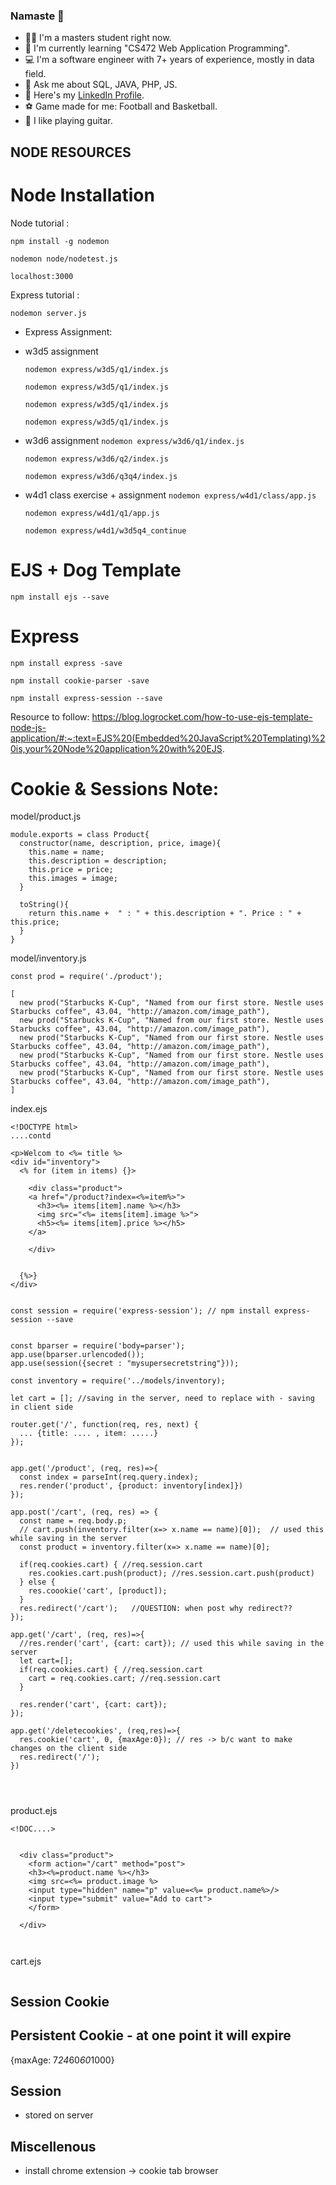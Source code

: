 ### Namaste :pray:

- :student: I'm a masters student right now.
- :book: I'm currently learning "CS472 Web Application Programming".
- :computer: I'm a software engineer with 7+ years of experience, mostly in data field.
- :speech_balloon: Ask me about SQL, JAVA, PHP, JS.
- :link: Here's my [LinkedIn Profile](https://www.linkedin.com/in/kushal-shrestha).
- :soccer: Game made for me: Football and Basketball.
- :guitar: I like playing guitar.

## NODE RESOURCES

# Node Installation

Node tutorial :

`npm install -g nodemon`

`nodemon node/nodetest.js`

`localhost:3000`

Express tutorial :

`nodemon server.js`

- Express Assignment:

* w3d5 assignment

  `nodemon express/w3d5/q1/index.js`

  `nodemon express/w3d5/q1/index.js`

  `nodemon express/w3d5/q1/index.js`

  `nodemon express/w3d5/q1/index.js`

* w3d6 assignment
  `nodemon express/w3d6/q1/index.js`

  `nodemon express/w3d6/q2/index.js`

  `nodemon express/w3d6/q3q4/index.js`

* w4d1 class exercise + assignment
  `nodemon express/w4d1/class/app.js`

  `nodemon express/w4d1/q1/app.js`

  `nodemon express/w4d1/w3d5q4_continue`

# EJS + Dog Template

`npm install ejs --save`

# Express

`npm install express -save`

`npm install cookie-parser -save`

`npm install express-session --save`

Resource to follow: https://blog.logrocket.com/how-to-use-ejs-template-node-js-application/#:~:text=EJS%20(Embedded%20JavaScript%20Templating)%20is,your%20Node%20application%20with%20EJS.

# Cookie & Sessions Note:

model/product.js

```
module.exports = class Product{
  constructor(name, description, price, image){
    this.name = name;
    this.description = description;
    this.price = price;
    this.images = image;
  }

  toString(){
    return this.name +  " : " + this.description + ". Price : " + this.price;
  }
}
```

model/inventory.js

```
const prod = require('./product');

[
  new prod("Starbucks K-Cup", "Named from our first store. Nestle uses Starbucks coffee", 43.04, "http://amazon.com/image_path"),
  new prod("Starbucks K-Cup", "Named from our first store. Nestle uses Starbucks coffee", 43.04, "http://amazon.com/image_path"),
  new prod("Starbucks K-Cup", "Named from our first store. Nestle uses Starbucks coffee", 43.04, "http://amazon.com/image_path"),
  new prod("Starbucks K-Cup", "Named from our first store. Nestle uses Starbucks coffee", 43.04, "http://amazon.com/image_path"),
  new prod("Starbucks K-Cup", "Named from our first store. Nestle uses Starbucks coffee", 43.04, "http://amazon.com/image_path"),
]

```

index.ejs

```
<!DOCTYPE html>
....contd

<p>Welcom to <%= title %>
<div id="inventory">
  <% for (item in items) {}>

    <div class="product">
    <a href="/product?index=<%=item%>">
      <h3><%= items[item].name %></h3>
      <img src="<%= items[item].image %>">
      <h5><%= items[item].price %></h5>
    </a>

    </div>


  {%>}
</div>

```

```

const session = require('express-session'); // npm install express-session --save


const bparser = require('body=parser');
app.use(bparser.urlencoded());
app.use(session({secret : "mysupersecretstring"}));

const inventory = require('../models/inventory);

let cart = []; //saving in the server, need to replace with - saving in client side

router.get('/', function(req, res, next) {
  ... {title: .... , item: .....}
});


app.get('/product', (req, res)=>{
  const index = parseInt(req.query.index);
  res.render('product', {product: inventory[index]})
});

app.post('/cart', (req, res) => {
  const name = req.body.p;
  // cart.push(inventory.filter(x=> x.name == name)[0]);  // used this while saving in the server
  const product = inventory.filter(x=> x.name == name)[0];

  if(req.cookies.cart) { //req.session.cart
    res.cookies.cart.push(product); //res.session.cart.push(product)
  } else {
    res.coookie('cart', [product]);
  }
  res.redirect('/cart');   //QUESTION: when post why redirect??
});

app.get('/cart', (req, res)=>{
  //res.render('cart', {cart: cart}); // used this while saving in the server
  let cart=[];
  if(req.cookies.cart) { //req.session.cart
    cart = req.cookies.cart; //req.session.cart
  }

  res.render('cart', {cart: cart});
});

app.get('/deletecookies', (req,res)=>{
  res.cookie('cart', 0, {maxAge:0}); // res -> b/c want to make changes on the client side
  res.redirect('/');
})




```

product.ejs

```
<!DOC....>


  <div class="product">
    <form action="/cart" method="post">
    <h3><%=product.name %></h3>
    <img src=<%= product.image %>
    <input type="hidden" name="p" value=<%= product.name%>/>
    <input type="submit" value="Add to cart">
    </form>

  </div>



```

cart.ejs

```

```

## Session Cookie

## Persistent Cookie - at one point it will expire

{maxAge: 7*24*60*60*1000}

## Session

- stored on server

## Miscellenous

- install chrome extension -> cookie tab browser
